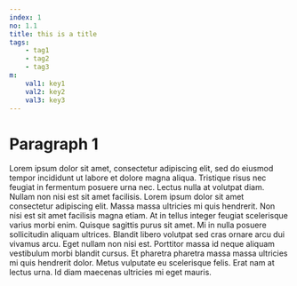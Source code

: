 ```yaml
---
index: 1
no: 1.1
title: this is a title
tags:
    - tag1
    - tag2
    - tag3
m:
    val1: key1
    val2: key2
    val3: key3
---
```


# Paragraph 1

Lorem ipsum dolor sit amet, consectetur adipiscing elit, sed do eiusmod tempor incididunt ut labore et dolore magna aliqua. Tristique risus nec feugiat in fermentum posuere urna nec. Lectus nulla at volutpat diam. Nullam non nisi est sit amet facilisis. Lorem ipsum dolor sit amet consectetur adipiscing elit. Massa massa ultricies mi quis hendrerit. Non nisi est sit amet facilisis magna etiam. At in tellus integer feugiat scelerisque varius morbi enim. Quisque sagittis purus sit amet. Mi in nulla posuere sollicitudin aliquam ultrices. Blandit libero volutpat sed cras ornare arcu dui vivamus arcu. Eget nullam non nisi est. Porttitor massa id neque aliquam vestibulum morbi blandit cursus. Et pharetra pharetra massa massa ultricies mi quis hendrerit dolor. Metus vulputate eu scelerisque felis. Erat nam at lectus urna. Id diam maecenas ultricies mi eget mauris.
